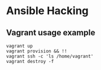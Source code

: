 # Ansible Hacking

## Vagrant usage example

```
vagrant up
vagrant provision && !!
vagrant ssh -c 'ls /home/vagrant'
vagrant destroy -f
```
